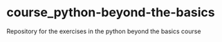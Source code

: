 # course_python-beyond-the-basics
Repository for the exercises in the python beyond the basics course

